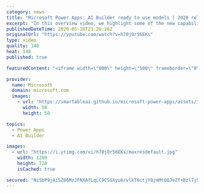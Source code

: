 ```yaml
---
category: news
title: "Microsoft Power Apps: AI Builder ready to use models | 2020 release wave 1 overview"
excerpt: "In this overview video, we highlight some of the new capabilities included in the latest update to Microsoft Power Apps, AI Builder ready to use models.     Here are the capabilities covered:   • Entity extraction helps you by identifying and extracting people, dates, places, locations, etc. from text"
publishedDateTime: 2020-05-18T23:26:26Z
originalUrl: "https://youtube.com/watch?v=h70jOr56EKs"
type: video
quality: 148
heat: 148
published: true

featuredContent: "<iframe width=\"800\" height=\"500\" frameborder=\"0\" src=\"https://www.youtube.com/embed/h70jOr56EKs\" allow=\"accelerometer; autoplay; encrypted-media; gyroscope; picture-in-picture\" allowfullscreen></iframe>"

provider:
  name: Microsoft
  domain: microsoft.com
  images:
    - url: "https://smartableai.github.io/microsoft-power-apps/assets/images/organizations/microsoft.com-50x50.jpg"
      width: 50
      height: 50

topics:
  - Power Apps
  - AI Builder

images:
  - url: "https://i.ytimg.com/vi/h70jOr56EKs/maxresdefault.jpg"
    width: 1280
    height: 720
    isCached: true

secured: "Ni5bP9jAiSZ06MzJFNXAfLqLC9CSGXyu6/vlkT6ctjY8jmMtQQJeZf+Bzl7j53ZqPdd6R9jpJx4e4SN8wJTiyP/hUAJfZ6z3wZPpVMSjBcy98Ok2pzRJdBawqpb04HuKczCShnCdtYcYh6FYRvYNM4M2RksWPt6Kn3APUWW1Jrvduy0KiA6yBnjS9rwv/fQl9yOuqXNpTY+qIgND5j+lHY/raoRPqM9swbSbaNwSqsKBRn5FP+Nd+oVhAyQrFhdTDaoiN46Vr/NesrG1wq/kR6rcalnixWUYrCqrDkt3USYSzrIVJWeRYaAK9Rg631aZrK5XlAPZh0DUY8sY9eBQMs6+vlyjvW/ogECbp4jFCcVcINzHfYGN0u2a3/xQxDRXl6O65xmTyb+WqJtO8qUrUJ0scxBMs51jN/NXMg/ydOj83w6lGu3J2PUrpPtZwOMV;io7ox0Oh5CLSVSKMXt5gow=="
---
```


